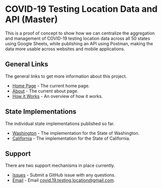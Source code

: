 # COVID-19 Testing Location Data and API (Master)
This is a proof of concept to show how we can centralize the aggregation and management of COVID-19 testing location data across all 50 states using Google Sheets, while publishing an API using Postman, making the data more usable across websites and mobile applications.

## General Links
The general links to get more information about this project.

- [Home Page](https://covid-19-testing.github.io/home/) - The current home page.
- [About](https://covid-19-testing.github.io/home/) - The current about page.
- [How it Works](https://covid-19-testing.github.io/home/) - An overview of how it works.

## State Implementations
The individual state implementations published so far.

- [Washington](https://covid-19-testing.github.io/washington/) - The implementation for the State of Washington.
- [California](https://covid-19-testing.github.io/california/) - The implementation for the State of California.

## Support
There are two support mechanisms in place currently.

- [Issues](https://github.com/covid-19-testing/home/issues) - Submit a GitHub issue with any questions.
- [Email](mailto:covid.19.testing.location@gmail.com) - Email covid.19.testing.location@gmail.com.
